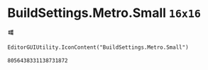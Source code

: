 # BuildSettings.Metro.Small `16x16`
<img src="/img/BuildSettings.Metro.Small.png" width=16 height=16>

``` CSharp
EditorGUIUtility.IconContent("BuildSettings.Metro.Small")
```
```
8056438331138731872
```
